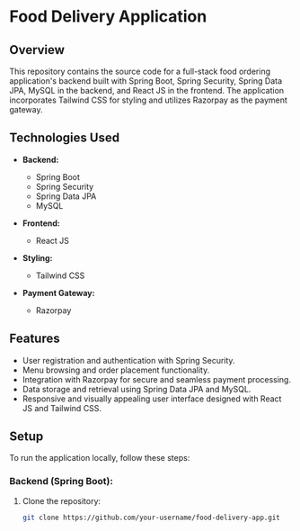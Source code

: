 # Food Delivery Application

## Overview

This repository contains the source code for a full-stack food ordering application's backend built with Spring Boot, Spring Security, Spring Data JPA, MySQL in the backend, and React JS in the frontend. The application incorporates Tailwind CSS for styling and utilizes Razorpay as the payment gateway.

## Technologies Used

- **Backend:**
  - Spring Boot
  - Spring Security
  - Spring Data JPA
  - MySQL

- **Frontend:**
  - React JS

- **Styling:**
  - Tailwind CSS

- **Payment Gateway:**
  - Razorpay

## Features

- User registration and authentication with Spring Security.
- Menu browsing and order placement functionality.
- Integration with Razorpay for secure and seamless payment processing.
- Data storage and retrieval using Spring Data JPA and MySQL.
- Responsive and visually appealing user interface designed with React JS and Tailwind CSS.

## Setup

To run the application locally, follow these steps:

### Backend (Spring Boot):

1. Clone the repository:
   ```bash
   git clone https://github.com/your-username/food-delivery-app.git
